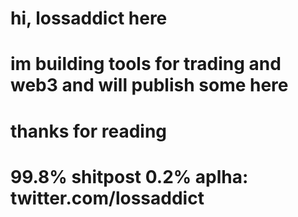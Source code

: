 # hi, lossaddict here
# im building tools for trading and web3 and will publish some here
# thanks for reading
# 99.8% shitpost 0.2% aplha: twitter.com/lossaddict
